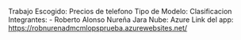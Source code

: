 Trabajo Escogido: Precios de telefono
Tipo de Modelo: Clasificacion 
Integrantes: - Roberto Alonso Nureña Jara
Nube: Azure
Link del app: https://robnurenadmcmlopsprueba.azurewebsites.net/
